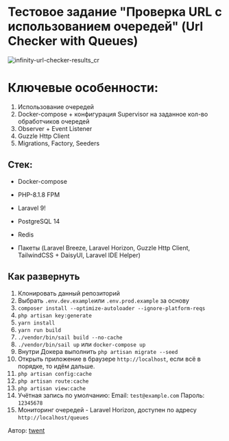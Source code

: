 # Тестовое задание "Проверка URL с использованием очередей" (Url Checker with Queues)

![infinity-url-checker-results_cr](https://user-images.githubusercontent.com/7511983/178134731-92aec1a0-e9e7-4dfd-8159-94f4e16ad385.jpg)

# Ключевые особенности:
1) Использование очередей
2) Docker-compose + конфигурация Supervisor на заданное кол-во обработчиков очередей  
3) Observer + Event Listener
4) Guzzle Http Client
5) Migrations, Factory, Seeders

## Стек:

- Docker-compose
- PHP-8.1.8 FPM
- Laravel 9!

- PostgreSQL 14
- Redis
- Пакеты (Laravel Breeze, Laravel Horizon, Guzzle Http Client, TailwindCSS + DaisyUI, Laravel IDE Helper)

## Как развернуть

1) Клонировать данный репозиторий
2) Выбрать `.env.dev.example`или `.env.prod.example` за основу
3) `composer install --optimize-autoloader --ignore-platform-reqs`
4) `php artisan key:generate`
5) `yarn install`
6) `yarn run build`
7) `./vendor/bin/sail build --no-cache`
8) `./vendor/bin/sail up` или `docker-compose up`
9) Внутри Докера выполнить `php artisan migrate --seed`
10) Открыть приложение в браузере `http://localhost`, если всё в порядке, то идём дальше.
11) `php artisan config:cache`
12) `php artisan route:cache`
13) `php artisan view:cache`
14) Учётная запись по умолчанию:
    Email: `test@example.com`
    Пароль: `12345678`
15) Мониторинг очередей - Laravel Horizon, доступен по адресу `http://localhost/queues`

Автор: [twent](https://github.com/twent)
